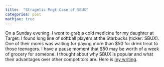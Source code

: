 ```yaml
---
title:  "Stragetic Mngt-Case of SBUX"
categories: post
mathjax: true
---
```


On a Sunday evening, I went to grab a cold medicine for my daughter at Target. I found long line of softball players at the Starbucks (ticker: SBUX). 
One of their moms was waiting for paying more than $50 for drink treat to those teenagers. I have a pause moment that $50 may be worth of a week of grocery for someone. 
I thought about why SBUX is popular and what their advantages over other competitors are. Here is [my writing](https://docs.google.com/document/d/1x3kIv4jYsKpbldzq3DZ24hz8u-PrWijcnblH9VaQ0IA/edit). 
